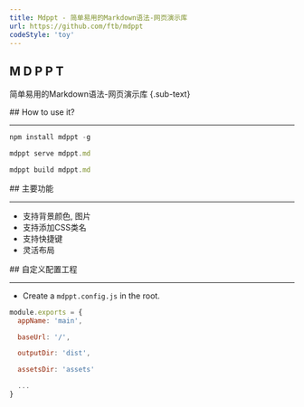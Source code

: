 ```yaml
---
title: Mdppt - 简单易用的Markdown语法-网页演示库
url: https://github.com/ftb/mdppt
codeStyle: 'toy'
---
```


<slide class="bg-pinlan" :class="w60 auto alignCenter" image="http://h1.ioliu.cn/bing/Nebelmond_ZH-CN1304523635_1920x1080.jpg">

## M D P P T
简单易用的Markdown语法-网页演示库 {.sub-text}
</slide>

<slide :class="w40 auto alignCenter">
## How to use it?

---
```js
npm install mdppt -g

mdppt serve mdppt.md

mdppt build mdppt.md
```
</slide>

<slide class="bg-yeputaozi" :class="w40 auto alignCenter" image="http://h1.ioliu.cn//bing/SanSebastianFilm_ZH-CN5506786379_1920x1080.jpg">
## 主要功能

---
- 支持背景颜色, 图片 
- 支持添加CSS类名
- 支持快捷键
- 灵活布局
</slide>

<slide :class="w60 auto alignCenter">
## 自定义配置工程

---

- Create a `mdppt.config.js` in the root.
```js
module.exports = {
  appName: 'main',

  baseUrl: '/',

  outputDir: 'dist',

  assetsDir: 'assets'

  ...
}
```
</slide>
